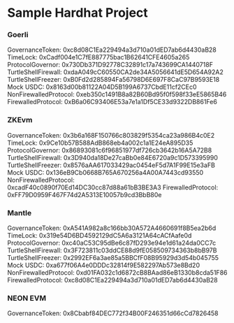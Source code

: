 # Sample Hardhat Project

### Goerli

GovernanceToken: 0xc8d08C1Ea229494a3d710a01dED7ab6d4430aB28
TimeLock: 0xCadf004e1C7fE887775bac1B62641CFE4605a265
ProtocolGovernor: 0x730Db371D92778C32891c17a743699CA1440718F
TurtleShellFirewall: 0xdaA049cC60550CA2de34A5056641dE5D654A92A2
TurtleShellFreezer: 0xB0Fd2d285894Fa56798D6E697F8CaC97B9593E18
Mock USDC: 0x8163d00b81122A04D5B199A6737CbdE11cf2CEc0
NonFirewalledProtocol: 0xeb350c1491B8a82B60Bd95f0f598f33eE5865B46
FirewalledProtocol: 0xB6a06C93406E53a7e1a1Df5CE33d9322DB861Fe6

### ZKEvm

GovernanceToken: 0x3b6a168F150766c803829f5354ca23a986B4c0E2
TimeLock: 0x9Ce10b57B588AdB868eb4a002c1a1E24eA895D35
ProtocolGovernor: 0x86893081c6f96851977df726cb3642b16A5A72B8
TurtleShellFirewall: 0x3D940da18De27caBb0e84E6720a9c1D573395990
TurtleShellFreezer: 0x8576aAA617033429ac0454eF5d7A1F99E15e3aFB
Mock USDC: 0x136eB9Cb0668B765A670256a4A00A7443cd93550
NonFirewalledProtocol: 0xcadF40c0890f70Ed14DC30cc87d88a61bB3BE3A3
FirewalledProtocol: 0xFF79D0959F467F74d2A5313E10057b9cd3BbB80e

### Mantle

GovernanceToken: 0xA541A982a8c166bb30A572A4660691f8B5ea2b6d
TimeLock: 0x319e54D6BD4592129dC5A6a3121A64cACfAafe0d
ProtocolGovernor: 0xc40aC53C95dBe6c87fD293e94e1d61a24da0CC7c
TurtleShellFirewall: 0x3F723811c03ddCE88d9fE058509734363b8bB97B
TurtleShellFreezer: 0x2992EF6a3ae85a5BBCfF08B95929d3d54b045755
Mock USDC: 0xa677f06A4e0DDDc32814f9E582297Ab573e8Bd20
NonFirewalledProtocol: 0xd01FA032c1d6872cB8BAad86eB1330b8cda51F86
FirewalledProtocol: 0xc8d08C1Ea229494a3d710a01dED7ab6d4430aB28

### NEON EVM

GovernanceToken: 0x8Cbabf84DEC772f34B00F246351d66cCd7826458
